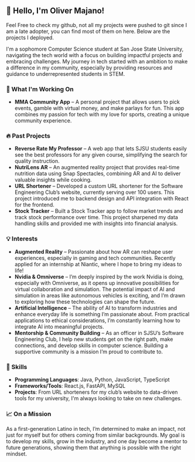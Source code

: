 ## 👋 Hello, I'm Oliver Majano!

Feel Free to check my github, not all my projects were pushed to git since I am a late adopter, you can find most of them on here. 
Below are the projects I deployed.

I'm a sophomore Computer Science student at San Jose State University, navigating the tech world with a focus on building impactful projects and embracing challenges. My journey in tech started with an ambition to make a difference in my community, especially by providing resources and guidance to underrepresented students in STEM.

### 🚀 What I'm Working On
- **MMA Community App** – A personal project that allows users to pick events, gamble with virtual money, and make parlays for fun. This app combines my passion for tech with my love for sports, creating a unique community experience.

### 🔥 Past Projects
- **Reverse Rate My Professor** – A web app that lets SJSU students easily see the best professors for any given course, simplifying the search for quality instruction.
- **NutriLens AR** – An augmented reality project that provides real-time nutrition data using Snap Spectacles, combining AR and AI to deliver valuable insights while cooking.
- **URL Shortener** – Developed a custom URL shortener for the Software Engineering Club’s website, currently serving over 100 users. This project introduced me to backend design and API integration with React for the frontend.
- **Stock Tracker** – Built a Stock Tracker app to follow market trends and track stock performance over time. This project sharpened my data handling skills and provided me with insights into financial analysis.


### 💡 Interests
- **Augmented Reality** – Passionate about how AR can reshape user experiences, especially in gaming and tech communities. Recently applied for an internship at Niantic, where I hope to bring my ideas to life!
- **Nvidia & Omniverse** – I’m deeply inspired by the work Nvidia is doing, especially with Omniverse, as it opens up innovative possibilities for virtual collaboration and simulation. The potential impact of AI and simulation in areas like autonomous vehicles is exciting, and I’m drawn to exploring how these technologies can shape the future.
- **Artificial Intelligence** – The ability of AI to transform industries and enhance everyday life is something I’m passionate about. From practical applications to ethical considerations, I’m constantly learning how to integrate AI into meaningful projects.
- **Mentorship & Community Building** – As an officer in SJSU’s Software Engineering Club, I help new students get on the right path, make connections, and develop skills in computer science. Building a supportive community is a mission I’m proud to contribute to.

### 🔧 Skills
- **Programming Languages**: Java, Python, JavaScript, TypeScript
- **Frameworks/Tools**: React.js, FastAPI, MySQL
- **Projects**: From URL shorteners for my club’s website to data-driven tools for my university, I'm always looking to take on new challenges.

### 📈 On a Mission
As a first-generation Latino in tech, I’m determined to make an impact, not just for myself but for others coming from similar backgrounds. My goal is to develop my skills, grow in the industry, and one day become a mentor to future generations, showing them that anything is possible with the right mindset.

